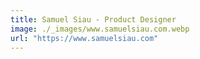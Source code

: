 ```yaml
---
title: Samuel Siau - Product Designer
image: ./_images/www.samuelsiau.com.webp
url: "https://www.samuelsiau.com"
---
```

